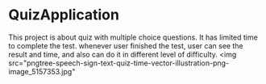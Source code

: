 # QuizApplication
This project is about quiz with multiple choice questions. It has limited time to complete the test. whenever user finished the test, user can see the result and time, and also can do it in different level of difficulty.
<img src="pngtree-speech-sign-text-quiz-time-vector-illustration-png-image_5157353.jpg"
